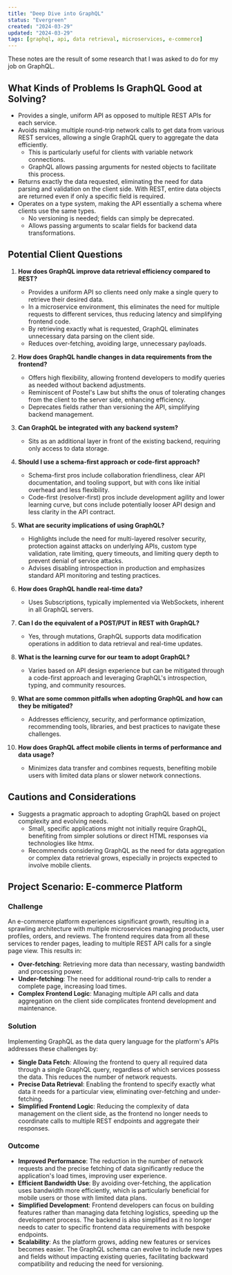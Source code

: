 ```yaml
---
title: "Deep Dive into GraphQL"
status: "Evergreen"
created: "2024-03-29"
updated: "2024-03-29"
tags: [graphql, api, data retrieval, microservices, e-commerce]
---
```

These notes are the result of some research that I was asked to do for my job on GraphQL.

## What Kinds of Problems Is GraphQL Good at Solving?

- Provides a single, uniform API as opposed to multiple REST APIs for each service.
- Avoids making multiple round-trip network calls to get data from various REST services, allowing a single GraphQL query to aggregate the data efficiently.
    - This is particularly useful for clients with variable network connections.
    - GraphQL allows passing arguments for nested objects to facilitate this process.
- Returns exactly the data requested, eliminating the need for data parsing and validation on the client side. With REST, entire data objects are returned even if only a specific field is required.
- Operates on a type system, making the API essentially a schema where clients use the same types.
    - No versioning is needed; fields can simply be deprecated.
    - Allows passing arguments to scalar fields for backend data transformations.

## Potential Client Questions

1. **How does GraphQL improve data retrieval efficiency compared to REST?**
    - Provides a uniform API so clients need only make a single query to retrieve their desired data.
    - In a microservice environment, this eliminates the need for multiple requests to different services, thus reducing latency and simplifying frontend code.
    - By retrieving exactly what is requested, GraphQL eliminates unnecessary data parsing on the client side.
    - Reduces over-fetching, avoiding large, unnecessary payloads.

2. **How does GraphQL handle changes in data requirements from the frontend?**
    - Offers high flexibility, allowing frontend developers to modify queries as needed without backend adjustments.
    - Reminiscent of Postel's Law but shifts the onus of tolerating changes from the client to the server side, enhancing efficiency.
    - Deprecates fields rather than versioning the API, simplifying backend management.

3. **Can GraphQL be integrated with any backend system?**
    - Sits as an additional layer in front of the existing backend, requiring only access to data storage.

4. **Should I use a schema-first approach or code-first approach?**
    - Schema-first pros include collaboration friendliness, clear API documentation, and tooling support, but with cons like initial overhead and less flexibility.
    - Code-first (resolver-first) pros include development agility and lower learning curve, but cons include potentially looser API design and less clarity in the API contract.

5. **What are security implications of using GraphQL?**
    - Highlights include the need for multi-layered resolver security, protection against attacks on underlying APIs, custom type validation, rate limiting, query timeouts, and limiting query depth to prevent denial of service attacks.
    - Advises disabling introspection in production and emphasizes standard API monitoring and testing practices.

6. **How does GraphQL handle real-time data?**
    - Uses Subscriptions, typically implemented via WebSockets, inherent in all GraphQL servers.

7. **Can I do the equivalent of a POST/PUT in REST with GraphQL?**
    - Yes, through mutations, GraphQL supports data modification operations in addition to data retrieval and real-time updates.

8. **What is the learning curve for our team to adopt GraphQL?**
    - Varies based on API design experience but can be mitigated through a code-first approach and leveraging GraphQL's introspection, typing, and community resources.

9. **What are some common pitfalls when adopting GraphQL and how can they be mitigated?**
    - Addresses efficiency, security, and performance optimization, recommending tools, libraries, and best practices to navigate these challenges.

10. **How does GraphQL affect mobile clients in terms of performance and data usage?**
    - Minimizes data transfer and combines requests, benefiting mobile users with limited data plans or slower network connections.

## Cautions and Considerations

- Suggests a pragmatic approach to adopting GraphQL based on project complexity and evolving needs.
    - Small, specific applications might not initially require GraphQL, benefiting from simpler solutions or direct HTML responses via technologies like htmx.
    - Recommends considering GraphQL as the need for data aggregation or complex data retrieval grows, especially in projects expected to involve mobile clients.

## Project Scenario: E-commerce Platform

### Challenge

An e-commerce platform experiences significant growth, resulting in a sprawling architecture with multiple microservices managing products, user profiles, orders, and reviews. The frontend requires data from all these services to render pages, leading to multiple REST API calls for a single page view. This results in:

- **Over-fetching**: Retrieving more data than necessary, wasting bandwidth and processing power.
- **Under-fetching**: The need for additional round-trip calls to render a complete page, increasing load times.
- **Complex Frontend Logic**: Managing multiple API calls and data aggregation on the client side complicates frontend development and maintenance.

### Solution

Implementing GraphQL as the data query language for the platform's APIs addresses these challenges by:

- **Single Data Fetch**: Allowing the frontend to query all required data through a single GraphQL query, regardless of which services possess the data. This reduces the number of network requests.
- **Precise Data Retrieval**: Enabling the frontend to specify exactly what data it needs for a particular view, eliminating over-fetching and under-fetching.
- **Simplified Frontend Logic**: Reducing the complexity of data management on the client side, as the frontend no longer needs to coordinate calls to multiple REST endpoints and aggregate their responses.

### Outcome

- **Improved Performance**: The reduction in the number of network requests and the precise fetching of data significantly reduce the application's load times, improving user experience.
- **Efficient Bandwidth Use**: By avoiding over-fetching, the application uses bandwidth more efficiently, which is particularly beneficial for mobile users or those with limited data plans.
- **Simplified Development**: Frontend developers can focus on building features rather than managing data fetching logistics, speeding up the development process. The backend is also simplified as it no longer needs to cater to specific frontend data requirements with bespoke endpoints.
- **Scalability**: As the platform grows, adding new features or services becomes easier. The GraphQL schema can evolve to include new types and fields without impacting existing queries, facilitating backward compatibility and reducing the need for versioning.